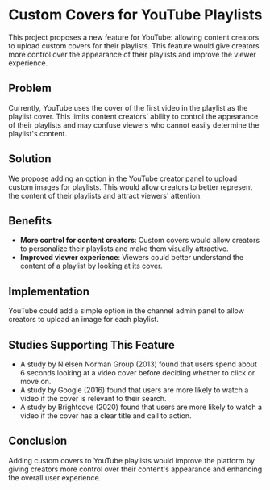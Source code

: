 # Custom Covers for YouTube Playlists

This project proposes a new feature for YouTube: allowing content creators to upload custom covers for their playlists. This feature would give creators more control over the appearance of their playlists and improve the viewer experience.

## Problem

Currently, YouTube uses the cover of the first video in the playlist as the playlist cover. This limits content creators' ability to control the appearance of their playlists and may confuse viewers who cannot easily determine the playlist's content.

## Solution

We propose adding an option in the YouTube creator panel to upload custom images for playlists. This would allow creators to better represent the content of their playlists and attract viewers' attention.

## Benefits

- **More control for content creators**: Custom covers would allow creators to personalize their playlists and make them visually attractive.
- **Improved viewer experience**: Viewers could better understand the content of a playlist by looking at its cover.

## Implementation

YouTube could add a simple option in the channel admin panel to allow creators to upload an image for each playlist.

## Studies Supporting This Feature

- A study by Nielsen Norman Group (2013) found that users spend about 6 seconds looking at a video cover before deciding whether to click or move on.
- A study by Google (2016) found that users are more likely to watch a video if the cover is relevant to their search.
- A study by Brightcove (2020) found that users are more likely to watch a video if the cover has a clear title and call to action.

## Conclusion

Adding custom covers to YouTube playlists would improve the platform by giving creators more control over their content's appearance and enhancing the overall user experience.

